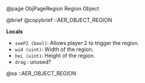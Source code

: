 
@page ObjPageRegion Region Object

@brief @copybrief ::AER_OBJECT_REGION

**Locals**

  - `seeP2 (bool)`: Allows player 2 to trigger the region.
  - `wid (uint)`: Width of the region.
  - `hei (uint)`: Height of the region.
  - `drag` : unused?

@sa ::AER_OBJECT_REGION